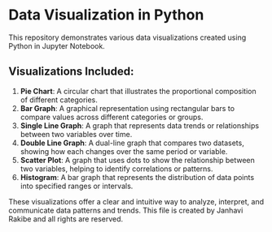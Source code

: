 # Data Visualization in Python

This repository demonstrates various data visualizations created using Python in Jupyter Notebook.

## Visualizations Included:

1. **Pie Chart**: A circular chart that illustrates the proportional composition of different categories.
2. **Bar Graph**: A graphical representation using rectangular bars to compare values across different categories or groups.
3. **Single Line Graph**: A graph that represents data trends or relationships between two variables over time.
4. **Double Line Graph**: A dual-line graph that compares two datasets, showing how each changes over the same period or variable.
5. **Scatter Plot**: A graph that uses dots to show the relationship between two variables, helping to identify correlations or patterns.
6. **Histogram**: A bar graph that represents the distribution of data points into specified ranges or intervals.

These visualizations offer a clear and intuitive way to analyze, interpret, and communicate data patterns and trends.
This file is created by Janhavi Rakibe and all rights are reserved.
